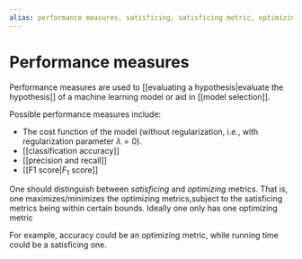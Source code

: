 ```yaml
---
alias: performance measures, satisficing, satisficing metric, optimizing metric, satisficing and optimizing metrics
---
```

# Performance measures

Performance measures are used to [[evaluating a hypothesis|evaluate the hypothesis]] of a machine learning model or aid in [[model selection]]. 

Possible performance measures include:
- The cost function of the model (without regularization, i.e., with regularization parameter $\lambda = 0$).
- [[classification accuracy]]
- [[precision and recall]]
- [[F1 score|$F_1$ score]]

One should distinguish between *satisficing* and *optimizing* metrics. That is, one maximizes/minimizes the optimizing metrics,subject to the satisficing metrics being within certain bounds. Ideally one only has one optimizing metric

For example, accuracy could be an optimizing metric, while running time could be a satisficing one.